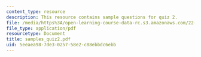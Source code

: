 ```yaml
---
content_type: resource
description: This resource contains sample questions for quiz 2.
file: /media/https%3A/open-learning-course-data-rc.s3.amazonaws.com/22-101-applied-nuclear-physics-fall-2006/5eeaea987de3025758e2c88ebbdc6ebb_samples_quiz2.pdf
file_type: application/pdf
resourcetype: Document
title: samples_quiz2.pdf
uid: 5eeaea98-7de3-0257-58e2-c88ebbdc6ebb
---
```

